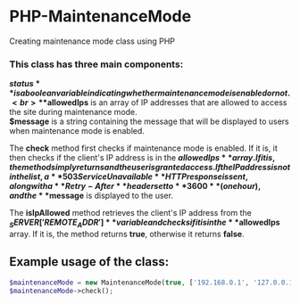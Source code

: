 # PHP-MaintenanceMode
Creating maintenance mode class using PHP

### This class has three main components:

**$status** is a boolean variable indicating whether maintenance mode is enabled or not.
<br>
**$allowedIps** is an array of IP addresses that are allowed to access the site during maintenance mode.
<br>
**$message** is a string containing the message that will be displayed to users when maintenance mode is enabled.

The **check** method first checks if maintenance mode is enabled. If it is, it then checks if the client's IP address is in the **$allowedIps** array. If it is, the method simply returns and the user is granted access. If the IP address is not in the list, a **503 Service Unavailable** HTTP response is sent, along with a **Retry-After** header set to **3600** (one hour), and the **$message** is displayed to the user.

The **isIpAllowed** method retrieves the client's IP address from the **$_SERVER['REMOTE_ADDR']** variable and checks if it is in the **$allowedIps** array. If it is, the method returns **true**, otherwise it returns **false**.

## Example usage of the class:
```php
$maintenanceMode = new MaintenanceMode(true, ['192.168.0.1', '127.0.0.1'], 'Our site is undergoing maintenance. Please check back soon.');
$maintenanceMode->check();
```
